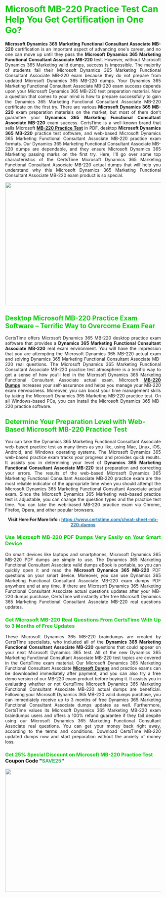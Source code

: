 <h1><span style="color:#00cc00;"><strong>Microsoft MB-220 Practice Test Can Help You Get Certification in One Go?</strong></span></h1>

<p style="text-align: justify;"><strong>Microsoft Dynamics 365 Marketing Functional Consultant Associate MB-220</strong> certification is an important aspect of advancing one's career, and no one can move up until they pass the <strong>Microsoft Dynamics 365 Marketing Functional Consultant Associate</strong> <strong>MB-220</strong> test. However, without Microsoft Dynamics 365 Marketing valid dumps, success is impossible. The majority of students fail their Microsoft Dynamics 365 Marketing Functional Consultant Associate MB-220 exam because they do not prepare from updated Microsoft Dynamics 365 MB-220 dumps. Your Dynamics 365 Marketing Functional Consultant Associate MB-220 exam success depends upon your Microsoft Dynamics 365 MB-220 test preparation material. Now a question that comes to your mind is how to prepare successfully to gain the Dynamics 365 Marketing Functional Consultant Associate MB-220 certificate on the first try. There are various <strong>Microsoft Dynamics 365 MB-220</strong> exam preparation materials on the market, but most of them don’t guarantee your <strong>Dynamics 365 Marketing Functional Consultant Associate MB-220</strong> exam success. CertsTime is a well-known brand that sells Microsoft <strong><a href="https://www.certstime.com/cheat-sheet-mb-220-dumps">MB-220 Practice Test</a></strong> in PDF, desktop <strong>Microsoft Dynamics 365 MB-220</strong> practice test software, and web-based Microsoft Dynamics 365 Marketing Functional Consultant Associate MB-220<strong> </strong>practice exam formats. Our Dynamics 365 Marketing Functional Consultant Associate MB-220 dumps are dependable, and they ensure Microsoft Dynamics 365 Marketing passing marks on the first try. Here, I'll go over some top characteristics of the CertsTime Microsoft Dynamics 365 Marketing Functional Consultant Associate MB-220 actual dumps that will help you understand why this Microsoft Dynamics 365 Marketing Functional Consultant Associate MB-220 exam product is so special.</p>

<p style="text-align: center;"><a href="https://www.certstime.com/cheat-sheet-mb-220-dumps"><img alt="" src="https://i.imgur.com/wlGiNOk.jpg" style="width: 700px; height: 398px;" /></a></p>

<h2><span style="color:#00cc00;"><strong>Desktop Microsoft MB-220 Practice Exam Software – Terrific Way to Overcome Exam Fear</strong></span></h2>

<p style="text-align: justify;">CertsTime offers Microsoft Dynamics 365 MB-220 desktop practice exam software that provides a <strong>Dynamics 365 Marketing Functional Consultant Associate MB-220</strong> real exam environment. You will have the impression that you are attempting the Microsoft Dynamics 365 MB-220 actual exam and solving Dynamics 365 Marketing Functional Consultant Associate MB-220 real questions. The Microsoft Dynamics 365 Marketing Functional Consultant Associate MB-220 practice test atmosphere is a terrific way to get a sense of how you'll feel in the Microsoft Dynamics 365 Marketing Functional Consultant Associate actual exam. Microsoft <strong><a href="https://www.certstime.com/cheat-sheet-mb-220-dumps">MB-220 Dumps</a></strong> increases your self-assurance and helps you manage your MB-220 exam nervousness. Moreover, you can boost your time management skills by taking the Microsoft Dynamics 365 Marketing MB-220 practice test. On all Windows-based PCs, you can install the Microsoft Dynamics 365 MB-220 practice software.</p>

<h2><span style="color:#00cc00;"><strong>Determine Your Preparation Level with Web-Based Microsoft MB-220 Practice Test</strong></span></h2>

<p style="text-align: justify;">You can take the Dynamics 365 Marketing Functional Consultant Associate web-based practice test as many times as you like, using Mac, Linux, iOS, Android, and Windows operating systems. The Microsoft Dynamics 365 web-based practice exam tracks your progress and provides quick results. It assists you in determining your level of <strong>Dynamics 365 Marketing Functional Consultant Associate MB-220</strong> test preparation and correcting your errors. The results of the web-based Microsoft Dynamics 365 Marketing Functional Consultant Associate MB-220 practice exam are the most reliable indicator of the appropriate time when you should attempt the Microsoft Dynamics 365 Marketing Functional Consultant Associate actual exam. Since the Microsoft Dynamics 365 Marketing web-based practice test is adjustable, you can change the question types and the practice test time. You can take the web-based MB-220 practice exam via Chrome, Firefox, Opera, and other popular browsers.</p>

<p style="text-align: center;"><strong>Visit Here For More Info :</strong> <strong><a href="https://www.certstime.com/cheat-sheet-mb-220-dumps"><span style="color:#2980b9;">https://www.certstime.com/cheat-sheet-mb-220-dumps</span></a></strong></p>

<h3 style="text-align: justify;"><span style="color:#00cc00;"><strong>Use Microsoft MB-220 PDF Dumps Very Easily on Your Smart Device</strong></span></h3>

<p style="text-align: justify;">On smart devices like laptops and smartphones, Microsoft Dynamics 365 MB-220 PDF dumps are simple to use. The Dynamics 365 Marketing Functional Consultant Associate valid dumps eBook is portable, so you can quickly open it and read the <strong>Microsoft Dynamics 365 MB-220</strong> PDF questions on your smart device. Moreover, you can use Dynamics 365 Marketing Functional Consultant Associate MB-220 exam dumps PDF anywhere and at any time. If there are Microsoft Dynamics 365 Marketing Functional Consultant Associate actual questions updates after your MB-220 dumps purchase, CertsTime will instantly offer free Microsoft Dynamics 365 Marketing Functional Consultant Associate MB-220 real questions updates.</p>

<h3 style="text-align: justify;"><span style="color:#00cc00;"><strong>Get Microsoft MB-220 Real Questions From CertsTime With Up to 3 Months of Free Updates</strong></span></h3>

<p style="text-align: justify;">These Microsoft Dynamics 365 MB-220 braindumps are created by CertsTime specialists, who included all of the <strong>Dynamics 365 Marketing Functional Consultant Associate MB-220</strong> questions that could appear on your next Microsoft Dynamics 365 test. All of the new Dynamics 365 Marketing Functional Consultant Associate MB-220 test topics are covered in the CertsTime exam material. Our Microsoft Dynamics 365 Marketing Functional Consultant Associate <strong><a href="https://www.certstime.com/cheat-sheet-microsoft-dumps">Microsoft Dumps</a></strong> and practice exams can be downloaded immediately after payment, and you can also try a free demo version of our MB-220 exam product before buying it. It assists you in evaluating whether or not CertsTime Microsoft Dynamics 365 Marketing Functional Consultant Associate MB-220 actual dumps are beneficial. Following your Microsoft Dynamics 365 MB-220 valid dumps purchase, you can immediately receive up to 3 months of free Dynamics 365 Marketing Functional Consultant Associate dumps updates as well. Furthermore, CertsTime values its Microsoft Dynamics 365 Marketing MB-220 exam braindumps users and offers a 100% refund guarantee if they fail despite using our Microsoft Dynamics 365 Marketing Functional Consultant Associate real questions. You can get your money back right away, according to the terms and conditions. Download CertsTime MB-220 updated dumps now and start preparation without the anxiety of money loss.</p>

<h3 style="text-align: justify;"><strong><span style="font-size:16px;"><strong><span style="color:#00cc00;">Get 25% Special Discount on Microsoft MB-220 Practice Test</span></strong><br />
<strong><span style="color:#000000;">Coupon Code</span></strong> <strong><span style="color:#000000;">"</span><span style="color:#27ae60;">SAVE</span><font color="#27ae60">25</font><span style="color:#000000;">"</span></strong></span></strong></h3>

<p style="text-align: center;"><strong><a href="https://www.certstime.com/cheat-sheet-mb-220-dumps"><img alt="" src="https://i.imgur.com/Gj1kXWu.jpg" style="width: 700px; height: 398px;" /></a></strong></p>
